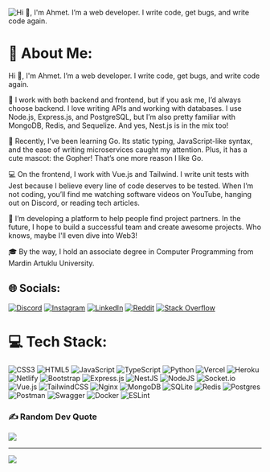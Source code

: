 ![Hi 👋, I'm Ahmet. I’m a web developer. <p>I write code, get bugs, and write code again.</p>](https://static.wixstatic.com/media/53fad0_ce0704caa0174d6aa9b2b8101a62fa77~mv2.gif)

# 💫 About Me:
Hi 👋, I'm Ahmet. I’m a web developer. I write code, get bugs, and write code again.<br>

🔧 I work with both backend and frontend, but if you ask me, I’d always choose backend. I love writing APIs and working with databases. I use Node.js, Express.js, and PostgreSQL, but I’m also pretty familiar with MongoDB, Redis, and Sequelize. And yes, Nest.js is in the mix too!<br>

🌱 Recently, I’ve been learning Go. Its static typing, JavaScript-like syntax, and the ease of writing microservices caught my attention. Plus, it has a cute mascot: the Gopher! That’s one more reason I like Go.<br>

💻 On the frontend, I work with Vue.js and Tailwind. I write unit tests with Jest because I believe every line of code deserves to be tested. When I’m not coding, you’ll find me watching software videos on YouTube, hanging out on Discord, or reading tech articles.<br>

🤝 I’m developing a platform to help people find project partners. In the future, I hope to build a successful team and create awesome projects. Who knows, maybe I'll even dive into Web3!<br>

🎓 By the way, I hold an associate degree in Computer Programming from Mardin Artuklu University.


## 🌐 Socials:
[![Discord](https://img.shields.io/badge/Discord-%237289DA.svg?logo=discord&logoColor=white)](https://discord.gg/sGXGJRWK84) [![Instagram](https://img.shields.io/badge/Instagram-%23E4405F.svg?logo=Instagram&logoColor=white)](https://instagram.com/ahmet_ilboga47) [![LinkedIn](https://img.shields.io/badge/LinkedIn-%230077B5.svg?logo=linkedin&logoColor=white)](https://linkedin.com/in/ahmet-ilboga) [![Reddit](https://img.shields.io/badge/Reddit-%23FF4500.svg?logo=Reddit&logoColor=white)](https://reddit.com/user/ahmet_ilboga2004) [![Stack Overflow](https://img.shields.io/badge/-Stackoverflow-FE7A16?logo=stack-overflow&logoColor=white)](https://stackoverflow.com/users/18583825) 

# 💻 Tech Stack:
![CSS3](https://img.shields.io/badge/css3-%231572B6.svg?style=for-the-badge&logo=css3&logoColor=white) ![HTML5](https://img.shields.io/badge/html5-%23E34F26.svg?style=for-the-badge&logo=html5&logoColor=white) ![JavaScript](https://img.shields.io/badge/javascript-%23323330.svg?style=for-the-badge&logo=javascript&logoColor=%23F7DF1E) ![TypeScript](https://img.shields.io/badge/typescript-%23007ACC.svg?style=for-the-badge&logo=typescript&logoColor=white) ![Python](https://img.shields.io/badge/python-3670A0?style=for-the-badge&logo=python&logoColor=ffdd54) ![Vercel](https://img.shields.io/badge/vercel-%23000000.svg?style=for-the-badge&logo=vercel&logoColor=white) ![Heroku](https://img.shields.io/badge/heroku-%23430098.svg?style=for-the-badge&logo=heroku&logoColor=white) ![Netlify](https://img.shields.io/badge/netlify-%23000000.svg?style=for-the-badge&logo=netlify&logoColor=#00C7B7) ![Bootstrap](https://img.shields.io/badge/bootstrap-%23563D7C.svg?style=for-the-badge&logo=bootstrap&logoColor=white) ![Express.js](https://img.shields.io/badge/express.js-%23404d59.svg?style=for-the-badge&logo=express&logoColor=%2361DAFB) ![NestJS](https://img.shields.io/badge/nestjs-%23E0234E.svg?style=for-the-badge&logo=nestjs&logoColor=white) ![NodeJS](https://img.shields.io/badge/node.js-6DA55F?style=for-the-badge&logo=node.js&logoColor=white) ![Socket.io](https://img.shields.io/badge/Socket.io-black?style=for-the-badge&logo=socket.io&badgeColor=010101) ![Vue.js](https://img.shields.io/badge/vuejs-%2335495e.svg?style=for-the-badge&logo=vuedotjs&logoColor=%234FC08D) ![TailwindCSS](https://img.shields.io/badge/tailwindcss-%2338B2AC.svg?style=for-the-badge&logo=tailwind-css&logoColor=white) ![Nginx](https://img.shields.io/badge/nginx-%23009639.svg?style=for-the-badge&logo=nginx&logoColor=white) ![MongoDB](https://img.shields.io/badge/MongoDB-%234ea94b.svg?style=for-the-badge&logo=mongodb&logoColor=white) ![SQLite](https://img.shields.io/badge/sqlite-%2307405e.svg?style=for-the-badge&logo=sqlite&logoColor=white) ![Redis](https://img.shields.io/badge/redis-%23DD0031.svg?style=for-the-badge&logo=redis&logoColor=white) ![Postgres](https://img.shields.io/badge/postgres-%23316192.svg?style=for-the-badge&logo=postgresql&logoColor=white) ![Postman](https://img.shields.io/badge/Postman-FF6C37?style=for-the-badge&logo=postman&logoColor=white) ![Swagger](https://img.shields.io/badge/-Swagger-%23Clojure?style=for-the-badge&logo=swagger&logoColor=white) ![Docker](https://img.shields.io/badge/docker-%230db7ed.svg?style=for-the-badge&logo=docker&logoColor=white) ![ESLint](https://img.shields.io/badge/ESLint-4B3263?style=for-the-badge&logo=eslint&logoColor=white)

### ✍️ Random Dev Quote
![](https://quotes-github-readme.vercel.app/api?type=horizontal&theme=radical)

---
[![](https://visitcount.itsvg.in/api?id=ahmetilboga2004&icon=5&color=0)](https://visitcount.itsvg.in)

<!-- Proudly created with GPRM ( https://gprm.itsvg.in ) -->
